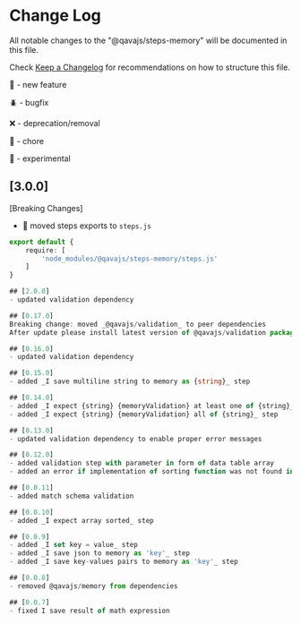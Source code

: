 # Change Log

All notable changes to the "@qavajs/steps-memory" will be documented in this file.

Check [Keep a Changelog](http://keepachangelog.com/) for recommendations on how to structure this file.

:rocket: - new feature

:beetle: - bugfix

:x: - deprecation/removal

:pencil: - chore

:microscope: - experimental

## [3.0.0]
[Breaking Changes]
- :rocket: moved steps exports to `steps.js`
```typescript
export default {
    require: [
        'node_modules/@qavajs/steps-memory/steps.js'
    ]
}

## [2.0.0]
- updated validation dependency

## [0.17.0]
Breaking change: moved _@qavajs/validation_ to peer dependencies
After update please install latest version of @qavajs/validation package

## [0.16.0]
- updated validation dependency      

## [0.15.0]
- added _I save multiline string to memory as {string}_ step

## [0.14.0]
- added _I expect {string} {memoryValidation} at least one of {string}_ step
- added _I expect {string} {memoryValidation} all of {string}_ step

## [0.13.0]
- updated validation dependency to enable proper error messages

## [0.12.0]
- added validation step with parameter in form of data table array
- added an error if implementation of sorting function was not found in memory

## [0.0.11]
- added match schema validation

## [0.0.10]
- added _I expect array sorted_ step

## [0.0.9]
- added _I set key = value_ step
- added _I save json to memory as 'key'_ step
- added _I save key-values pairs to memory as 'key'_ step

## [0.0.8]
- removed @qavajs/memory from dependencies

## [0.0.7]
- fixed I save result of math expression
